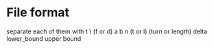 # File format
separate each of them with t \\
(f or d)  a  b  n  (t or l) (turn or length) delta lower_bound upper bound
